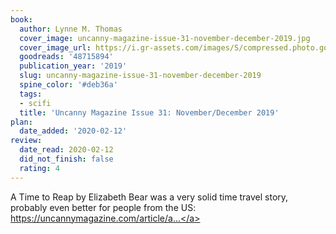 ```yaml
---
book:
  author: Lynne M. Thomas
  cover_image: uncanny-magazine-issue-31-november-december-2019.jpg
  cover_image_url: https://i.gr-assets.com/images/S/compressed.photo.goodreads.com/books/1572999756l/48715894._SY475_.jpg
  goodreads: '48715894'
  publication_year: '2019'
  slug: uncanny-magazine-issue-31-november-december-2019
  spine_color: '#deb36a'
  tags:
  - scifi
  title: 'Uncanny Magazine Issue 31: November/December 2019'
plan:
  date_added: '2020-02-12'
review:
  date_read: 2020-02-12
  did_not_finish: false
  rating: 4
---
```


A Time to Reap by Elizabeth Bear was a very solid time travel story, probably even better for people from the US: <a target="_blank" href="https://uncannymagazine.com/article/a-time-to-reap/" rel="nofollow">https://uncannymagazine.com/article/a...</a>
